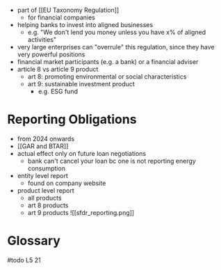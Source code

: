 - part of [[EU Taxonomy Regulation]]
	- for financial companies
- helping banks to invest into aligned businesses
	- e.g. "We don't lend you money unless you have x% of aligned activities"
- very large enterprises can "overrule" this regulation, since they have very powerful positions 
- financial market participants (e.g. a bank) or a financial adviser
- article 8 vs article 9 product
	- art 8: promoting environmental or social characteristics
	- art 9: sustainable investment product
		- e.g. ESG fund

# Reporting Obligations
- from 2024 onwards
- [[GAR and BTAR]]
- actual effect only on future loan negotiations
	- bank can't cancel your loan bc one is not reporting energy consumption
- entity level report
	- found on company website
- product level report
	- all products
	- art 8 products
	- art 9 products
![[sfdr_reporting.png]]

# Glossary
#todo L5 21